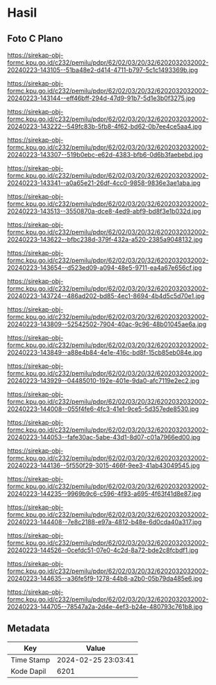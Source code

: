 # Hasil

## Foto C Plano

https://sirekap-obj-formc.kpu.go.id/c232/pemilu/pdpr/62/02/03/20/32/6202032032002-20240223-143105--51ba48e2-d414-4711-b797-5c1c1493369b.jpg

https://sirekap-obj-formc.kpu.go.id/c232/pemilu/pdpr/62/02/03/20/32/6202032032002-20240223-143144--eff46bff-294d-47d9-91b7-5d1e3b0f3275.jpg

https://sirekap-obj-formc.kpu.go.id/c232/pemilu/pdpr/62/02/03/20/32/6202032032002-20240223-143222--549fc83b-5fb8-4f62-bd62-0b7ee4ce5aa4.jpg

https://sirekap-obj-formc.kpu.go.id/c232/pemilu/pdpr/62/02/03/20/32/6202032032002-20240223-143307--519b0ebc-e62d-4383-bfb6-0d6b3faebebd.jpg

https://sirekap-obj-formc.kpu.go.id/c232/pemilu/pdpr/62/02/03/20/32/6202032032002-20240223-143341--a0a65e21-26df-4cc0-9858-9836e3ae1aba.jpg

https://sirekap-obj-formc.kpu.go.id/c232/pemilu/pdpr/62/02/03/20/32/6202032032002-20240223-143513--3550870a-dce8-4ed9-abf9-bd8f3e1b032d.jpg

https://sirekap-obj-formc.kpu.go.id/c232/pemilu/pdpr/62/02/03/20/32/6202032032002-20240223-143622--bfbc238d-379f-432a-a520-2385a9048132.jpg

https://sirekap-obj-formc.kpu.go.id/c232/pemilu/pdpr/62/02/03/20/32/6202032032002-20240223-143654--d523ed09-a094-48e5-9711-ea4a67e656cf.jpg

https://sirekap-obj-formc.kpu.go.id/c232/pemilu/pdpr/62/02/03/20/32/6202032032002-20240223-143724--486ad202-bd85-4ec1-8694-4b4d5c5d70e1.jpg

https://sirekap-obj-formc.kpu.go.id/c232/pemilu/pdpr/62/02/03/20/32/6202032032002-20240223-143809--52542502-7904-40ac-9c96-48b01045ae6a.jpg

https://sirekap-obj-formc.kpu.go.id/c232/pemilu/pdpr/62/02/03/20/32/6202032032002-20240223-143849--a88e4b84-4e1e-416c-bd8f-15cb85eb084e.jpg

https://sirekap-obj-formc.kpu.go.id/c232/pemilu/pdpr/62/02/03/20/32/6202032032002-20240223-143929--04485010-192e-401e-9da0-afc7119e2ec2.jpg

https://sirekap-obj-formc.kpu.go.id/c232/pemilu/pdpr/62/02/03/20/32/6202032032002-20240223-144008--055f4fe6-4fc3-41e1-9ce5-5d357ede8530.jpg

https://sirekap-obj-formc.kpu.go.id/c232/pemilu/pdpr/62/02/03/20/32/6202032032002-20240223-144053--fafe30ac-5abe-43d1-8d07-c01a7966ed00.jpg

https://sirekap-obj-formc.kpu.go.id/c232/pemilu/pdpr/62/02/03/20/32/6202032032002-20240223-144136--5f550f29-3015-466f-9ee3-41ab43049545.jpg

https://sirekap-obj-formc.kpu.go.id/c232/pemilu/pdpr/62/02/03/20/32/6202032032002-20240223-144235--9969b9c6-c596-4f93-a695-4f63f41d8e87.jpg

https://sirekap-obj-formc.kpu.go.id/c232/pemilu/pdpr/62/02/03/20/32/6202032032002-20240223-144408--7e8c2188-e97a-4812-b48e-6d0cda40a317.jpg

https://sirekap-obj-formc.kpu.go.id/c232/pemilu/pdpr/62/02/03/20/32/6202032032002-20240223-144526--0cefdc51-07e0-4c2d-8a72-bde2c8fcbdf1.jpg

https://sirekap-obj-formc.kpu.go.id/c232/pemilu/pdpr/62/02/03/20/32/6202032032002-20240223-144635--a36fe5f9-1278-44b8-a2b0-05b79da485e6.jpg

https://sirekap-obj-formc.kpu.go.id/c232/pemilu/pdpr/62/02/03/20/32/6202032032002-20240223-144705--78547a2a-2d4e-4ef3-b24e-480793c761b8.jpg


## Metadata

| Key        | Value               |
| ---------- | ------------------- |
| Time Stamp | 2024-02-25 23:03:41 |
| Kode Dapil | 6201                |



